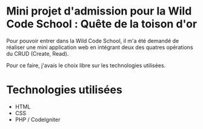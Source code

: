 # Mini projet d'admission pour la Wild Code School : Quête de la toison d'or

Pour pouvoir entrer dans la Wild Code School, il m'a été demandé de réaliser une mini application web en intégrant deux des quatres opérations du CRUD (Create, Read).

Pour ce faire, j'avais le choix libre sur les technologies utilisées. 

# Technologies utilisées
- HTML
- CSS
- PHP / CodeIgniter
